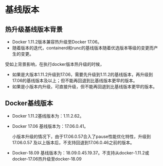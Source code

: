 # 基线版本<a name="ZH-CN_TOPIC_0184808219"></a>

## 热升级基线版本背景<a name="zh-cn_topic_0182236619_section44364497232"></a>

-   Docker 1.11.2版本兼容热升级至Docker 17.06。
-   随着版本的迭代，containerd和runc的基线版本随着优选版本等级的变更而产生的变更。

受如上背景影响，在执行docker版本热升级的时候，

-   如果是大版本1.11.2升级到17.06，需要先升级到1.11.2的基线版本，再升级到17.06的基线版本及以上；但不能再回退到比基线版本更早的版本。
-   如果是小版本内升级，可直接升级，但不能再回退到比基线版本更早的版本。

## Docker基线版本<a name="zh-cn_topic_0182236619_section640715312418"></a>

-   Docker 1.11.2基线版本为：1.11.2.62。
-   Docker 17.06 基线版本为：17.06.0.41。

    小版本升级的情况下，由于17.06.0.57合入了pause性能优化特性，升级到17.06.0.57 及以上版本后，不支持回退到17.06.0.46之前的版本。

-   Docker-18.09 基线版本为：18.09.0.45.19.37。不支持从docker-1.11.2或docker-17.06热升级至docker-18.09


